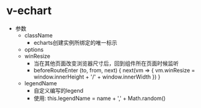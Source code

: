 # v-echart

- 参数
    + className
        * echarts创建实例所绑定的唯一标示
    + options
    + winResize 
        * 当在其他页面改变浏览器尺寸后，回到组件所在页面时候监听
        * beforeRouteEnter (to, from, next) {
            next(vm => {
              vm.winResize = window.innerHeight + '/' + window.innerWidth
            })
          }
    + legendName
        * 自定义编写的legend
        * 使用: this.legendName = name + ',' + Math.random()